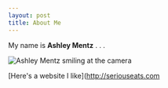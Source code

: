 ```yaml
---
layout: post
title: About Me
---
```


My name is **Ashley Mentz** . . .

![Ashley Mentz smiling at the camera](https://ashleymentz.github.io/ashleymentzblog/images/Headshot2.JPG)

[Here's a website I like](http://seriouseats.com
